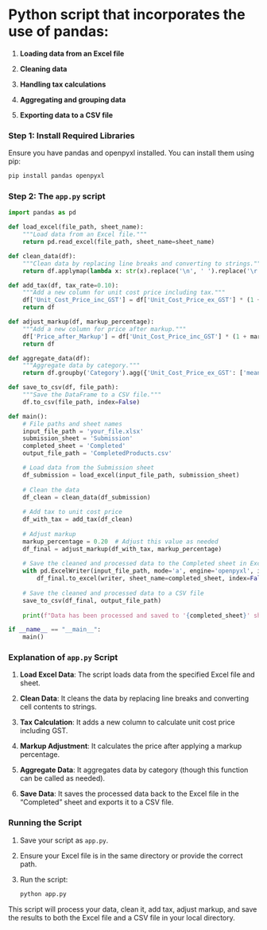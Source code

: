 # Python script that incorporates the use of pandas:

1.  **Loading data from an Excel file**
    
2.  **Cleaning data**
    
3.  **Handling tax calculations**
    
4.  **Aggregating and grouping data**
    
5.  **Exporting data to a CSV file**
    

### Step 1: Install Required Libraries

Ensure you have pandas and openpyxl installed. You can install them using pip:

```sh
pip install pandas openpyxl
```

### Step 2: The `app.py` script


```python
import pandas as pd

def load_excel(file_path, sheet_name):
    """Load data from an Excel file."""
    return pd.read_excel(file_path, sheet_name=sheet_name)

def clean_data(df):
    """Clean data by replacing line breaks and converting to strings."""
    return df.applymap(lambda x: str(x).replace('\n', ' ').replace('\r', ' ') if isinstance(x, str) else x)

def add_tax(df, tax_rate=0.10):
    """Add a new column for unit cost price including tax."""
    df['Unit_Cost_Price_inc_GST'] = df['Unit_Cost_Price_ex_GST'] * (1 + tax_rate)
    return df

def adjust_markup(df, markup_percentage):
    """Add a new column for price after markup."""
    df['Price_after_Markup'] = df['Unit_Cost_Price_inc_GST'] * (1 + markup_percentage)
    return df

def aggregate_data(df):
    """Aggregate data by category."""
    return df.groupby('Category').agg({'Unit_Cost_Price_ex_GST': ['mean', 'sum'], 'Stock_Qty': 'mean'})

def save_to_csv(df, file_path):
    """Save the DataFrame to a CSV file."""
    df.to_csv(file_path, index=False)

def main():
    # File paths and sheet names
    input_file_path = 'your_file.xlsx'
    submission_sheet = 'Submission'
    completed_sheet = 'Completed'
    output_file_path = 'CompletedProducts.csv'

    # Load data from the Submission sheet
    df_submission = load_excel(input_file_path, submission_sheet)
    
    # Clean the data
    df_clean = clean_data(df_submission)
    
    # Add tax to unit cost price
    df_with_tax = add_tax(df_clean)
    
    # Adjust markup
    markup_percentage = 0.20  # Adjust this value as needed
    df_final = adjust_markup(df_with_tax, markup_percentage)
    
    # Save the cleaned and processed data to the Completed sheet in Excel
    with pd.ExcelWriter(input_file_path, mode='a', engine='openpyxl', if_sheet_exists='replace') as writer:
        df_final.to_excel(writer, sheet_name=completed_sheet, index=False)
    
    # Save the cleaned and processed data to a CSV file
    save_to_csv(df_final, output_file_path)
    
    print(f"Data has been processed and saved to '{completed_sheet}' sheet and '{output_file_path}'")

if __name__ == "__main__":
    main()
```

### Explanation of `app.py` Script

1.  **Load Excel Data**: The script loads data from the specified Excel file and sheet.
    
2.  **Clean Data**: It cleans the data by replacing line breaks and converting cell contents to strings.
    
3.  **Tax Calculation**: It adds a new column to calculate unit cost price including GST.
    
4.  **Markup Adjustment**: It calculates the price after applying a markup percentage.
    
5.  **Aggregate Data**: It aggregates data by category (though this function can be called as needed).
    
6.  **Save Data**: It saves the processed data back to the Excel file in the “Completed” sheet and exports it to a CSV file.
    

### Running the Script

1.  Save your script as `app.py`.
    
2.  Ensure your Excel file is in the same directory or provide the correct path.
    
3.  Run the script:
    
    ```sh
    python app.py
    ```

This script will process your data, clean it, add tax, adjust markup, and save the results to both the Excel file and a CSV file in your local directory.

